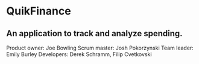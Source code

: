 # QuikFinance
## An application to track and analyze spending.

Product owner: Joe Bowling
Scrum master: Josh Pokorzynski
Team leader: Emily Burley
Developers: Derek Schramm, Filip Cvetkovski
